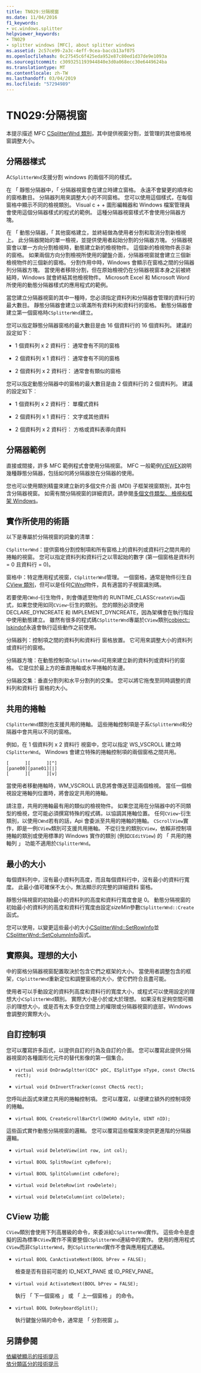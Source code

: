 ```yaml
---
title: TN029:分隔視窗
ms.date: 11/04/2016
f1_keywords:
- vc.windows.splitter
helpviewer_keywords:
- TN029
- splitter windows [MFC], about splitter windows
ms.assetid: 2c57ce99-2a3c-4eff-9cea-baccb13af075
ms.openlocfilehash: 0c27545c6f425eda952e87c80ed1d37de9e1093a
ms.sourcegitcommit: c3093251193944840e3d0a068ecc30e6449624ba
ms.translationtype: MT
ms.contentlocale: zh-TW
ms.lasthandoff: 03/04/2019
ms.locfileid: "57294989"
---
```

# <a name="tn029-splitter-windows"></a>TN029:分隔視窗

本提示描述 MFC [CSplitterWnd 類別](../mfc/reference/csplitterwnd-class.md)，其中提供視窗分割，並管理的其他窗格視窗調整大小。

## <a name="splitter-styles"></a>分隔器樣式

A`CSplitterWnd`支援分割 windows 的兩個不同的樣式。

在 「 靜態分隔器中，「 分隔器視窗會在建立時建立窗格。 永遠不會變更的順序和的窗格數目。 分隔器列用來調整大小的不同窗格。 您可以使用這個樣式，在每個窗格中顯示不同的檢視類別。 Visual c + + 圖形編輯器和 Windows 檔案管理員會使用這個分隔器樣式的程式的範例。 這種分隔器視窗樣式不會使用分隔器方塊。

在 「 動態分隔器，「 其他窗格建立，並終結做為使用者分割和取消分割新檢視上。 此分隔器開始的單一檢視，並提供使用者起始分割的分隔器方塊。 分隔器視窗會以單一方向分割檢視時，動態建立新的檢視物件。 這個新的檢視物件表示新的窗格。 如果兩個方向分割檢視所使用的鍵盤介面，分隔器視窗就會建立三個新檢視物件的三個新的窗格。 分割作用中時，Windows 會顯示在窗格之間的分隔器列分隔器方塊。 當使用者移除分割，但在原始檢視仍在分隔器視窗本身之前被終結時，Windows 就會終結其他檢視物件。 Microsoft Excel 和 Microsoft Word 所使用的動態分隔器樣式的應用程式的範例。

當您建立分隔器視窗的其中一種時，您必須指定資料列和分隔器會管理的資料行的最大數目。 靜態分隔器會建立以填滿所有資料列和資料行的窗格。 動態分隔器會建立第一個窗格時`CSplitterWnd`建立。

您可以指定靜態分隔器窗格的最大數目是由 16 個資料行的 16 個資料列。 建議的設定如下︰

- 1 個資料列 x 2 資料行： 通常會有不同的窗格

- 2 個資料列 x 1 資料行： 通常會有不同的窗格

- 2 個資料列 x 2 資料行： 通常會有類似的窗格

您可以指定動態分隔器中的窗格的最大數目是由 2 個資料行的 2 個資料列。 建議的設定如下︰

- 1 個資料列 x 2 資料行： 單欄式資料

- 2 個資料列 x 1 資料行： 文字或其他資料

- 2 個資料列 x 2 資料行： 方格或資料表導向資料

## <a name="splitter-examples"></a>分隔器範例

直接或間接，許多 MFC 範例程式會使用分隔視窗。 MFC 一般範例[VIEWEX](../visual-cpp-samples.md)說明幾種靜態分隔器，包括如何將分隔器放在分隔器的使用。

您也可以使用類別精靈來建立新的多個文件介面 (MDI) 子框架視窗類別，其中包含分隔器視窗。 如需有關分隔視窗的詳細資訊，請參閱[多個文件類型、 檢視和框架 Windows](../mfc/multiple-document-types-views-and-frame-windows.md)。

## <a name="terminology-used-by-implementation"></a>實作所使用的術語

以下是專屬於分隔視窗的詞彙的清單：

`CSplitterWnd`：提供窗格分割控制項和所有窗格上的資料列或資料行之間共用的捲軸的視窗。 您可以指定資料列和資料行之以零起始的數字 (第一個窗格是資料列 = 0 且資料行 = 0)。

窗格中：特定應用程式視窗，`CSplitterWnd`管理。 一個窗格，通常是物件衍生自[CView 類別](../mfc/reference/cview-class.md)，但可以是任何[CWnd](../mfc/reference/cwnd-class.md)物件，具有適當的子視窗識別碼。

若要使用`CWnd`-衍生物件，則會傳遞至物件的 RUNTIME_CLASS`CreateView`函式，如果您使用如同`CView`-衍生的類別。 您的類別必須使用 DECLARE_DYNCREATE 和 IMPLEMENT_DYNCREATE，因為架構會在執行階段中使用動態建立。 雖然有很多的程式碼`CSplitterWnd`專屬於`CView`類別[cobject:: Iskindof](../mfc/reference/cobject-class.md#iskindof)永遠會執行這些動作之前使用。

分隔器列：控制項之間的資料列和資料行 窗格放置。 它可用來調整大小的資料列或資料行的窗格。

分隔器方塊：在動態控制項`CSplitterWnd`可用來建立新的資料列或資料行的窗格。 它是位於最上方的垂直捲軸或水平捲軸的左邊。

分隔器交集：垂直分割列和水平分割列的交集。 您可以將它拖曳至同時調整的資料列和資料行 窗格的大小。

## <a name="shared-scroll-bars"></a>共用的捲軸

`CSplitterWnd`類別也支援共用的捲軸。 這些捲軸控制項是子系`CSplitterWnd`和分隔器中會共用以不同的窗格。

例如，在 1 個資料列 x 2 資料行 視窗中，您可以指定 WS_VSCROLL 建立時`CSplitterWnd`。 Windows 會建立特殊的捲軸控制項的兩個窗格之間共用。

```
[      ][      ][^]
[pane00][pane01][|]
[      ][      ][v]
```

當使用者移動捲軸時，WM_VSCROLL 訊息將會傳送至這兩個檢視。 當任一個檢視設定捲軸列位置時，將會設定共用的捲軸。

請注意，共用的捲軸最有用的類似的檢視物件。 如果您混用在分隔器中的不同類型的檢視，您可能必須撰寫特殊的程式碼，以協調其捲軸位置。 任何`CView`-衍生類別，以使用`CWnd`若有的話，Api 會委派至共用的捲軸的捲軸。 `CScrollView`實作，即是一例`CView`類別可支援共用捲軸。 不從衍生的類別`CView`，依賴非控制項捲軸的類別或使用標準的 Windows 實作的類別 (例如`CEditView`) 的 「 共用的捲軸列 」 功能不適用於`CSplitterWnd`。

## <a name="minimum-sizes"></a>最小的大小

每個資料列中，沒有最小資料列高度，而且每個資料行中，沒有最小的資料行寬度。 此最小值可確保不太小，無法顯示的完整的詳細資料 窗格。

靜態分隔視窗的初始最小的資料列的高度和資料行寬度會是 0。 動態分隔視窗的初始最小的資料列的高度和資料行寬度由設定*sizeMin*參數`CSplitterWnd::Create`函式。

您可以使用，以變更這些最小的大小[CSplitterWnd::SetRowInfo](../mfc/reference/csplitterwnd-class.md#setrowinfo)並[CSplitterWnd::SetColumnInfo](../mfc/reference/csplitterwnd-class.md#setcolumninfo)函式。

## <a name="actual-vs-ideal-sizes"></a>實際與。理想的大小

中的窗格分隔器視窗配置取決於包含它們之框架的大小。 當使用者調整包含的框架，`CSplitterWnd`重新定位和調整窗格的大小，使它們符合且盡可能。

使用者可以手動設定的資料列高度和資料行的寬度大小，或程式可以使用設定的理想大小`CSplitterWnd`類別。 實際大小是小於或大於理想。 如果沒有足夠空間可顯示的理想大小，或是否有太多空白空間上的權限或分隔器視窗的底部，Windows 會調整的實際大小。

## <a name="custom-controls"></a>自訂控制項

您可以覆寫許多函式，以提供自訂的行為及自訂的介面。 您可以覆寫此提供分隔器視窗的各種圖形化元件的替代影像的第一個集合。

- `virtual void OnDrawSpltter(CDC* pDC, ESplitType nType, const CRect& rect);`

- `virtual void OnInvertTracker(const CRect& rect);`

您呼叫此函式來建立共用的捲軸控制項。 您可以覆寫，以便建立額外的控制項旁的捲軸。

- `virtual BOOL CreateScrollBarCtrl(DWORD dwStyle, UINT nID);`

這些函式實作動態分隔視窗的邏輯。 您可以覆寫這些檔案來提供更進階的分隔器邏輯。

- `virtual void DeleteView(int row, int col);`

- `virtual BOOL SplitRow(int cyBefore);`

- `virtual BOOL SplitColumn(int cxBefore);`

- `virtual void DeleteRow(int rowDelete);`

- `virtual void DeleteColumn(int colDelete);`

## <a name="cview-functionality"></a>CView 功能

`CView`類別會使用下列高層級的命令，來委派給`CSplitterWnd`實作。 這些命令是虛擬的因為標準`CView`實作不需要整個`CSplitterWnd`連結中的實作。 使用的應用程式`CView`而非`CSplitterWnd`，則`CSplitterWnd`實作不會與應用程式連結。

- `virtual BOOL CanActivateNext(BOOL bPrev = FALSE);`

   檢查是否有目前可能的 ID_NEXT_PANE 或 ID_PREV_PANE。

- `virtual void ActivateNext(BOOL bPrev = FALSE);`

   執行 「 下一個窗格 」 或 「 上一個窗格 」 的命令。

- `virtual BOOL DoKeyboardSplit();`

   執行鍵盤分隔的命令，通常是 「 分割視窗 」。

## <a name="see-also"></a>另請參閱

[依編號顯示的技術提示](../mfc/technical-notes-by-number.md)<br/>
[依分類區分的技術提示](../mfc/technical-notes-by-category.md)
